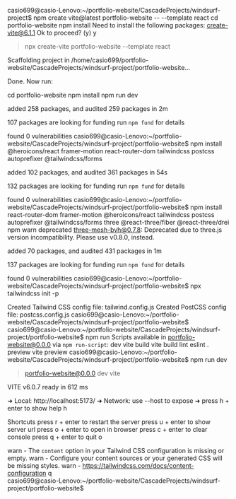 casio699@casio-Lenovo:~/portfolio-website/CascadeProjects/windsurf-project$ npm create vite@latest portfolio-website -- --template react
cd portfolio-website
npm install
Need to install the following packages:
create-vite@6.1.1
Ok to proceed? (y) y


> npx
> create-vite portfolio-website --template react


Scaffolding project in /home/casio699/portfolio-website/CascadeProjects/windsurf-project/portfolio-website...

Done. Now run:

  cd portfolio-website
  npm install
  npm run dev


added 258 packages, and audited 259 packages in 2m

107 packages are looking for funding
  run `npm fund` for details

found 0 vulnerabilities
casio699@casio-Lenovo:~/portfolio-website/CascadeProjects/windsurf-project/portfolio-website$ npm install @heroicons/react framer-motion react-router-dom tailwindcss postcss autoprefixer @tailwindcss/forms

added 102 packages, and audited 361 packages in 54s

132 packages are looking for funding
  run `npm fund` for details

found 0 vulnerabilities
casio699@casio-Lenovo:~/portfolio-website/CascadeProjects/windsurf-project/portfolio-website$ npm install react-router-dom framer-motion @heroicons/react tailwindcss postcss autoprefixer @tailwindcss/forms three @react-three/fiber @react-three/drei
npm warn deprecated three-mesh-bvh@0.7.8: Deprecated due to three.js version incompatibility. Please use v0.8.0, instead.

added 70 packages, and audited 431 packages in 1m

137 packages are looking for funding
  run `npm fund` for details

found 0 vulnerabilities
casio699@casio-Lenovo:~/portfolio-website/CascadeProjects/windsurf-project/portfolio-website$ npx tailwindcss init -p

Created Tailwind CSS config file: tailwind.config.js
Created PostCSS config file: postcss.config.js
casio699@casio-Lenovo:~/portfolio-website/CascadeProjects/windsurf-project/portfolio-website$ 
casio699@casio-Lenovo:~/portfolio-website/CascadeProjects/windsurf-project/portfolio-website$ npm run
Scripts available in portfolio-website@0.0.0 via `npm run-script`:
  dev
    vite
  build
    vite build
  lint
    eslint .
  preview
    vite preview
casio699@casio-Lenovo:~/portfolio-website/CascadeProjects/windsurf-project/portfolio-website$ npm run dev

> portfolio-website@0.0.0 dev
> vite


  VITE v6.0.7  ready in 612 ms

  ➜  Local:   http://localhost:5173/
  ➜  Network: use --host to expose
  ➜  press h + enter to show help
h

  Shortcuts
  press r + enter to restart the server
  press u + enter to show server url
  press o + enter to open in browser
  press c + enter to clear console
  press q + enter to quit
o

warn - The `content` option in your Tailwind CSS configuration is missing or empty.
warn - Configure your content sources or your generated CSS will be missing styles.
warn - https://tailwindcss.com/docs/content-configuration
q           
casio699@casio-Lenovo:~/portfolio-website/CascadeProjects/windsurf-project/portfolio-website$ 
